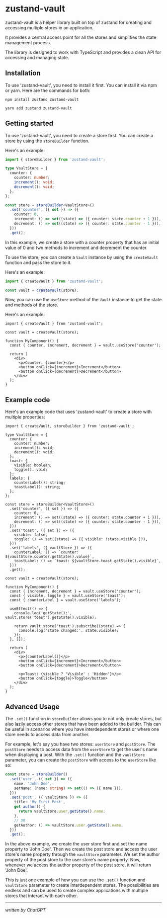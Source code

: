 # zustand-vault

zustand-vault is a helper library built on top of zustand for creating and accessing multiple stores in an application.

It provides a central access point for all the stores and simplifies the state management process.

The library is designed to work with TypeScript and provides a clean API for accessing and managing state.

## Installation

To use 'zustand-vault', you need to install it first. You can install it via npm or yarn. Here are the commands for both:

`npm install zustand zustand-vault`

`yarn add zustand zustand-vault`

## Getting started

To use 'zustand-vault', you need to create a store first. You can create a store by using the `storeBuilder` function.

Here's an example:

```ts
import { storeBuilder } from 'zustand-vault';

type VaultStore = {
  counter: {
    counter: number;
    increment(): void;
    decrement(): void;
  };
};

const store = storeBuilder<VaultStore>()
  .set('counter', ({ set }) => ({
    counter: 0,
    increment: () => set((state) => ({ counter: state.counter + 1 })),
    decrement: () => set((state) => ({ counter: state.counter - 1 })),
  }))
  .get();
```

In this example, we create a store with a counter property that has an initial value of 0 and two methods to increment and decrement the counter.

To use the store, you can create a `Vault` instance by using the `createVault` function and pass the store to it.

Here's an example:

```ts
import { createVault } from 'zustand-vault';

const vault = createVault(store);
```

Now, you can use the `useStore` method of the `Vault` instance to get the state and methods of the store.

Here's an example:

```tsx
import { createVault } from 'zustand-vault';

const vault = createVault(store);

function MyComponent() {
  const { counter, increment, decrement } = vault.useStore('counter');

  return (
    <div>
      <p>Counter: {counter}</p>
      <button onClick={increment}>Increment</button>
      <button onClick={decrement}>Decrement</button>
    </div>
  );
}
```

## Example code

Here's an example code that uses 'zustand-vault' to create a store with multiple properties:

```tsx
import { createVault, storeBuilder } from 'zustand-vault';

type VaultStore = {
  counter: {
    counter: number;
    increment(): void;
    decrement(): void;
  };
  toast: {
    visible: boolean;
    toggle(): void;
  };
  labels: {
    counterLabel(): string;
    toastLabel(): string;
  };
};

const store = storeBuilder<VaultStore>()
  .set('counter', ({ set }) => ({
    counter: 0,
    increment: () => set((state) => ({ counter: state.counter + 1 })),
    decrement: () => set((state) => ({ counter: state.counter - 1 })),
  }))
  .set('toast', ({ set }) => ({
    visible: false,
    toggle: () => set((state) => ({ visible: !state.visible })),
  }))
  .set('labels', ({ vaultStore }) => ({
    counterLabel: () => `counter: ${vaultStore.counter.getState().value}`,
    toastLabel: () => `toast: ${vaultStore.toast.getState().visible}`,
  }))
  .get();

const vault = createVault(store);

function MyComponent() {
  const { increment, decrement } = vault.useStore('counter');
  const { visible, toggle } = vault.useStore('toast');
  const { counterLabel } = vault.useStore('labels');

  useEffect(() => {
    console.log('getState():', vault.store('toast').getState().visible);

    return vault.store('toast').subscribe((state) => {
      console.log('state changed:', state.visible);
    });
  }, []);

  return (
    <div>
      <p>{counterLabel()}</p>
      <button onClick={increment}>Increment</button>
      <button onClick={decrement}>Decrement</button>

      <p>Toast: {visible ? 'Visible' : 'Hidden'}</p>
      <button onClick={toggle}>Toggle</button>
    </div>
  );
}
```

## Advanced Usage

The `.set()` function in `storeBuilder` allows you to not only create stores, but also lazily access other stores that have been added to the builder.
This can be useful in scenarios where you have interdependent stores or where one store needs to access data from another.

For example, let's say you have two stores: `userStore` and `postStore`.
The `postStore` needs to access data from the `userStore` to get the user's name when displaying a post.
With the `.set()` function and the `vaultStore` parameter, you can create the `postStore` with access to the `userStore` like so:

```ts
const store = storeBuilder()
  .set('user', ({ set }) => ({
    name: 'John Doe',
    setName: (name: string) => set(() => ({ name })),
  }))
  .set('post', ({ vaultStore }) => ({
    title: 'My First Post',
    get author() {
      return vaultStore.user.getState().name;
    },
    // OR
    getAuthor: () => vaultStore.user.getState().name,
  }))
  .get();
```

In the above example, we create the user store first and set the name property to 'John Doe'.
Then we create the post store and access the user store's name property through the `vaultStore` parameter.
We set the author property of the post store to the user store's name property.
Now, whenever we access the author property of the post store, it will return 'John Doe'.

This is just one example of how you can use the `.set()` function and `vaultStore` parameter to create interdependent stores.
The possibilities are endless and can be used to create complex applications with multiple stores that interact with each other.

---

_written by ChatGPT_

